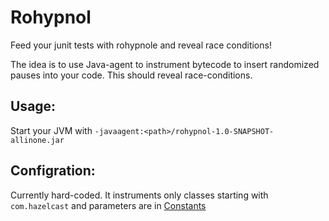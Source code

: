 # Rohypnol
Feed your junit tests with rohypnole and reveal race conditions!

The idea is to use Java-agent to instrument bytecode to insert randomized pauses into your code. This should reveal race-conditions.

## Usage:
Start your JVM with `-javaagent:<path>/rohypnol-1.0-SNAPSHOT-allinone.jar`
  
## Configration:
Currently hard-coded. It instruments only classes starting with `com.hazelcast` and parameters are in [Constants](https://github.com/jerrinot/rohypnol/blob/f702a6f4e1d070a2c07b7f48c9f8ed948628122b/src/main/java/info/jerrinot/rohypnol/Constants.java#L5)
